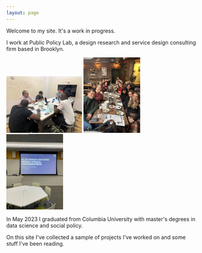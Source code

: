 ```yaml
---
layout: page
---
```


Welcome to my site. It's a work in progress. 

I work at Public Policy Lab, a design research and service design consulting firm based in Brooklyn. 

<p float="left">
  <img src="https://github.com/brendanmapes/brendanmapes.github.io/blob/37f697ae34355b6e1f7cb562c7bd3b54d2fe384d/images/IMG_4897.jpg" alt="PPL
  photo" width="200"/>
  <img src="https://github.com/brendanmapes/brendanmapes.github.io/blob/3c35bbbffa95bd4f7ed46c2392521a9474a7035e/images/IMG_7858.JPG" alt="PPL
  photo 2" width="150"/>
   <img src="https://github.com/brendanmapes/brendanmapes.github.io/blob/11d7abaf2f170a3c6ac0a7b9e15673155b42a3f6/images/IMG_9508.JPG" alt="PPL
  photo 3 " width="150"/>
</p>


In May 2023 I graduated from Columbia University with master's degrees in data science and social policy. 

On this site I've collected a sample of projects I've worked on and some stuff I've been reading. 

